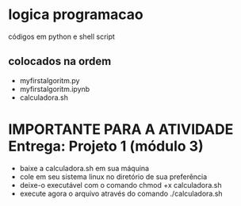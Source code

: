 # logica programacao
 códigos em python e shell script

 ## colocados na ordem
  - myfirstalgoritm.py
  - myfirstalgoritm.ipynb
  - calculadora.sh

# IMPORTANTE PARA A ATIVIDADE Entrega: Projeto 1 (módulo 3)
 - baixe a calculadora.sh em sua máquina
 - cole em seu sistema linux no diretório de sua preferência
 - deixe-o executável com o comando chmod +x calculadora.sh
 - execute agora o arquivo através do comando ./calculadora.sh
